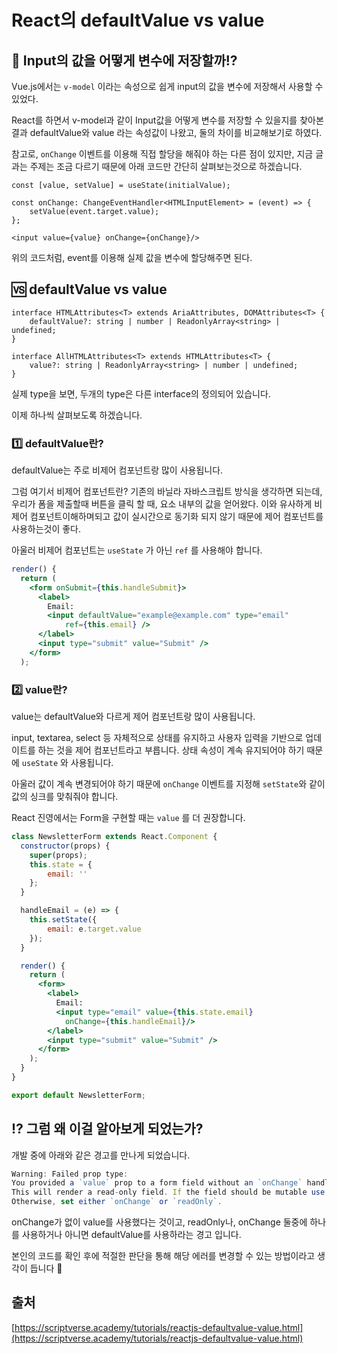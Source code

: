 # React의 defaultValue vs value

## 🧐 Input의 값을 어떻게 변수에 저장할까!?

Vue.js에서는 `v-model` 이라는 속성으로 쉽게 input의 값을 변수에 저장해서 사용할 수 있었다.

React를 하면서 v-model과 같이 Input값을 어떻게 변수를 저장할 수 있을지를 찾아본 결과 defaultValue와 value 라는 속성값이 나왔고, 둘의 차이를 비교해보기로 하였다.

참고로, `onChange` 이벤트를 이용해 직접 할당을 해줘야 하는 다른 점이 있지만, 지금 글과는 주제는 조금 다르기 때문에 아래 코드만 간단히 살펴보는것으로 하겠습니다.

```tsx
const [value, setValue] = useState(initialValue);

const onChange: ChangeEventHandler<HTMLInputElement> = (event) => {
    setValue(event.target.value);
};

<input value={value} onChange={onChange}/>
```

위의 코드처럼, event를 이용해 실제 값을 변수에 할당해주면 된다.

## 🆚 defaultValue vs value

```tsx
interface HTMLAttributes<T> extends AriaAttributes, DOMAttributes<T> {
	defaultValue?: string | number | ReadonlyArray<string> | undefined;
}

interface AllHTMLAttributes<T> extends HTMLAttributes<T> {
	value?: string | ReadonlyArray<string> | number | undefined;
}
```

실제 type을 보면, 두개의 type은 다른 interface의 정의되어 있습니다.

이제 하나씩 살펴보도록 하겠습니다.

### 1️⃣ defaultValue란?

defaultValue는 주로 비제어 컴포넌트랑 많이 사용됩니다.

그럼 여기서 비제어 컴포넌트란? 기존의 바닐라 자바스크립트 방식을 생각하면 되는데, 우리가 폼을 제출할때 버튼을 클릭 할 때, 요소 내부의 값을 얻어왔다. 이와 유사하게 비제어 컴포넌트이해하며되고 값이 실시간으로 동기화 되지 않기 때문에 제어 컴포넌트를 사용하는것이 좋다.

아울러 비제어 컴포넌트는 `useState` 가 아닌 `ref` 를 사용해야 합니다.

```jsx
render() {
  return (
    <form onSubmit={this.handleSubmit}>
      <label>
        Email:
        <input defaultValue="example@example.com" type="email"
        	ref={this.email} />
      </label>
      <input type="submit" value="Submit" />
    </form>
  );
```

### 2️⃣ value란?

value는 defaultValue와 다르게 제어 컴포넌트랑 많이 사용됩니다.

input, textarea, select 등 자체적으로 상태를 유지하고 사용자 입력을 기반으로 업데이트를 하는 것을 제어 컴포넌트라고 부릅니다. 상태 속성이 계속 유지되어야 하기 때문에 `useState` 와 사용됩니다.

아울러 값이 계속 변경되어야 하기 때문에 `onChange` 이벤트를 지정해 `setState`와 같이 값의 싱크를 맞춰줘야 합니다.

React 진영에서는 Form을 구현할 때는 `value` 를 더 권장합니다.

```jsx
class NewsletterForm extends React.Component {
  constructor(props) {
    super(props);
    this.state = {
    	email: ''
    };
  }

  handleEmail = (e) => {
    this.setState({
    	email: e.target.value
    });
  }

  render() {
    return (
      <form>
        <label>
          Email:
          <input type="email" value={this.state.email}
          	onChange={this.handleEmail}/>
        </label>
        <input type="submit" value="Submit" />
      </form>
    );
  }
}

export default NewsletterForm;
```

## ⁉️ 그럼 왜 이걸 알아보게 되었는가?

개발 중에 아래와 같은 경고를 만나게 되었습니다.

```jsx
Warning: Failed prop type:
You provided a `value` prop to a form field without an `onChange` handler.
This will render a read-only field. If the field should be mutable use `defaultValue`.
Otherwise, set either `onChange` or `readOnly`.
```

onChange가 없이 value를 사용했다는 것이고, readOnly나, onChange 둘중에 하나를 사용하거나 아니면 defaultValue를 사용하라는 경고 입니다.

본인의 코드를 확인 후에 적절한 판단을 통해 해당 에러를 변경할 수 있는 방법이라고 생각이 듭니다 🙂

## 출처

[https://scriptverse.academy/tutorials/reactjs-defaultvalue-value.html](https://scriptverse.academy/tutorials/reactjs-defaultvalue-value.html)
